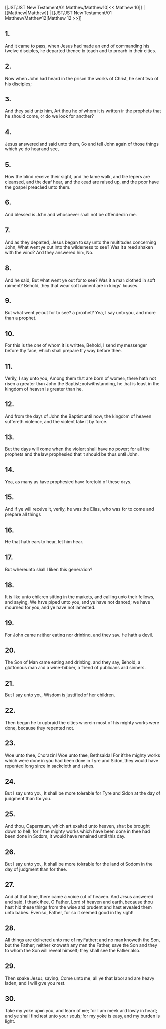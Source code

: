 [[JST/JST New Testament/01 Matthew/Matthew10|<< Matthew 10]] | [[Matthew|Matthew]] | [[JST/JST New Testament/01 Matthew/Matthew12|Matthew 12 >>]]
## 1.
And it came to pass, when Jesus had made an end of commanding his twelve disciples, he departed thence to teach and to preach in their cities.
## 2.
Now when John had heard in the prison the works of Christ, he sent two of his disciples;
## 3.
And they said unto him, Art thou he of whom it is written in the prophets that he should come, or do we look for another?
## 4.
Jesus answered and said unto them, Go and tell John again of those things which ye do hear and see,
## 5.
How the blind receive their sight, and the lame walk, and the lepers are cleansed, and the deaf hear, and the dead are raised up, and the poor have the gospel preached unto them.
## 6.
And blessed is John and whosoever shall not be offended in me.
## 7.
And as they departed, Jesus began to say unto the multitudes concerning John, What went ye out into the wilderness to see? Was it a reed shaken with the wind? And they answered him, No.
## 8.
And he said, But what went ye out for to see? Was it a man clothed in soft raiment? Behold, they that wear soft raiment are in kings\' houses.
## 9.
But what went ye out for to see? a prophet? Yea, I say unto you, and more than a prophet.
## 10.
For this is the one of whom it is written, Behold, I send my messenger before thy face, which shall prepare thy way before thee.
## 11.
Verily, I say unto you, Among them that are born of women, there hath not risen a greater than John the Baptist; notwithstanding, he that is least in the kingdom of heaven is greater than he.
## 12.
And from the days of John the Baptist until now, the kingdom of heaven suffereth violence, and the violent take it by force.
## 13.
But the days will come when the violent shall have no power; for all the prophets and the law prophesied that it should be thus until John.
## 14.
Yea, as many as have prophesied have foretold of these days.
## 15.
And if ye will receive it, verily, he was the Elias, who was for to come and prepare all things.
## 16.
He that hath ears to hear, let him hear.
## 17.
But whereunto shall I liken this generation?
## 18.
It is like unto children sitting in the markets, and calling unto their fellows, and saying, We have piped unto you, and ye have not danced; we have mourned for you, and ye have not lamented.
## 19.
For John came neither eating nor drinking, and they say, He hath a devil.
## 20.
The Son of Man came eating and drinking, and they say, Behold, a gluttonous man and a wine-bibber, a friend of publicans and sinners.
## 21.
But I say unto you, Wisdom is justified of her children.
## 22.
Then began he to upbraid the cities wherein most of his mighty works were done, because they repented not.
## 23.
Woe unto thee, Chorazin! Woe unto thee, Bethsaida! For if the mighty works which were done in you had been done in Tyre and Sidon, they would have repented long since in sackcloth and ashes.
## 24.
But I say unto you, It shall be more tolerable for Tyre and Sidon at the day of judgment than for you.
## 25.
And thou, Capernaum, which art exalted unto heaven, shalt be brought down to hell; for if the mighty works which have been done in thee had been done in Sodom, it would have remained until this day.
## 26.
But I say unto you, It shall be more tolerable for the land of Sodom in the day of judgment than for thee.
## 27.
And at that time, there came a voice out of heaven. And Jesus answered and said, I thank thee, O Father, Lord of heaven and earth, because thou hast hid these things from the wise and prudent and hast revealed them unto babes. Even so, Father, for so it seemed good in thy sight!
## 28.
All things are delivered unto me of my Father; and no man knoweth the Son, but the Father; neither knoweth any man the Father, save the Son and they to whom the Son will reveal himself; they shall see the Father also.
## 29.
Then spake Jesus, saying, Come unto me, all ye that labor and are heavy laden, and I will give you rest.
## 30.
Take my yoke upon you, and learn of me; for I am meek and lowly in heart; and ye shall find rest unto your souls; for my yoke is easy, and my burden is light.

